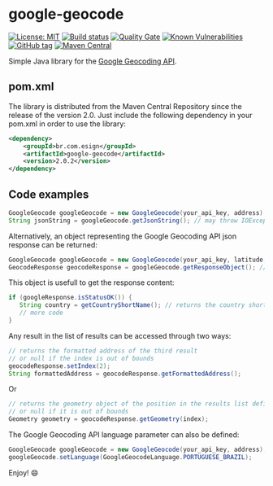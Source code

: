 # google-geocode

[![License: MIT](https://img.shields.io/badge/License-MIT-yellow.svg)](https://opensource.org/licenses/MIT) [![Build status](https://travis-ci.org/esign-consulting/google-geocode.svg?branch=master)](https://travis-ci.org/esign-consulting/google-geocode) [![Quality Gate](https://sonarcloud.io/api/project_badges/measure?project=br.com.esign:google-geocode&metric=alert_status)](https://sonarcloud.io/dashboard/index/br.com.esign:google-geocode) [![Known Vulnerabilities](https://snyk.io/test/github/esign-consulting/google-geocode/badge.svg)](https://snyk.io/test/github/esign-consulting/google-geocode) [![GitHub tag](https://img.shields.io/github/tag/esign-consulting/google-geocode.svg)](https://github.com/esign-consulting/google-geocode/releases/latest) [![Maven Central](https://img.shields.io/maven-central/v/br.com.esign/google-geocode.svg?label=Maven%20Central)](https://search.maven.org/search?q=g:%22br.com.esign%22%20AND%20a:%22google-geocode%22)

Simple Java library for the [Google Geocoding API](https://developers.google.com/maps/documentation/geocoding/start).

## pom.xml

The library is distributed from the Maven Central Repository since the release of the version 2.0. Just include the following dependency in your pom.xml in order to use the library:

```xml
<dependency>
    <groupId>br.com.esign</groupId>
    <artifactId>google-geocode</artifactId>
    <version>2.0.2</version>
</dependency>
```

## Code examples

```java
GoogleGeocode googleGeocode = new GoogleGeocode(your_api_key, address); // the address must not be encoded
String jsonString = googleGeocode.getJsonString(); // may throw IOException
```

Alternatively, an object representing the Google Geocoding API json response can be returned:

```java
GoogleGeocode googleGeocode = new GoogleGeocode(your_api_key, latitude, longitude); // reverse geocoding
GeocodeResponse geocodeResponse = googleGeocode.getResponseObject(); // may throw IOException
```

This object is usefull to get the response content:

```java
if (googleResponse.isStatusOK()) {
   String country = getCountryShortName(); // returns the country short name of the first result
   // more code
}
```

Any result in the list of results can be accessed through two ways:

```java
// returns the formatted address of the third result
// or null if the index is out of bounds
geocodeResponse.setIndex(2);
String formattedAddress = geocodeResponse.getFormattedAddress();
```

Or

```java
// returns the geometry object of the position in the results list defined by the index parameter
// or null if it is out of bounds
Geometry geometry = geocodeResponse.getGeometry(index);
```

The Google Geocoding API language parameter can also be defined:

```java
GoogleGeocode googleGeocode = new GoogleGeocode(your_api_key, address);
googleGeocode.setLanguage(GoogleGeocodeLanguage.PORTUGUESE_BRAZIL);
```

Enjoy! :smile:
